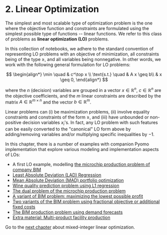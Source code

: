 # 2. Linear Optimization

The simplest and most scalable type of optimization problem is the one where the objective function and constraints are formulated using the simplest possible type of functions -- linear functions. We refer to this class of problems as **linear optimization (LO)** problems.

In this collection of notebooks, we adhere to the standard convention of representing LO problems with an objective of minimization, all constraints being of the type $\geq$, and all variables being nonnegative. In other words, we work with the following general formulation for LO problems:

$$
\begin{align*}
    \min \quad & c^\top x \\
    \text{s.t.} \quad & A x \geq b\\
    & x \geq 0,
\end{align*}
$$

where the $n$ (decision) variables are grouped in a vector $x \in \mathbb{R}^n$, $c \in \mathbb{R}^n$ are the objective coefficients, and the $m$ linear constraints are described by the matrix $A \in \mathbb{R}^{m \times n}$ and the vector $b \in \mathbb{R}^m$. 

Linear problems can (i) be maximization problems, (ii) involve equality constraints and constraints of the form $\geq$, and (iii) have unbounded or non-positive decision variables $x_i$'s. In fact, any LO problem with such features can be easily converted to the "canonical" LO form above by adding/removing variables and/or multiplying specific inequalities by $-1$.

In this chapter, there is a number of examples with companion Pyomo implementation that explore various modeling and implementation aspects of LOs:

* A first LO example, modelling [the microchip production problem of company BIM](bim.ipynb)
* [Least Absolute Deviation (LAD) Regression](lad-regression.ipynb)
* [Mean Absolute Deviation (MAD) portfolio optimization](mad-portfolio-optimization.ipynb)
* [Wine quality prediction problem using L1 regression](L1-regression-wine-quality.ipynb)
* [The dual problem of the microchip production problem](bim-dual.ipynb)
* [A variant of BIM problem: maximizing the lowest possible profit](bim-maxmin.ipynb)
* [Two variants of the BIM problem using fractional objective or additional fixed costs](bim-fractional.ipynb)
* [The BIM production problem using demand forecasts](bim-rawmaterialplanning)
* [Extra material: Multi-product facility production](multiproductionfaciliity_worstcase.ipynb)


Go to the [next chapter](../03/03.00.md) about mixed-integer linear optimization.